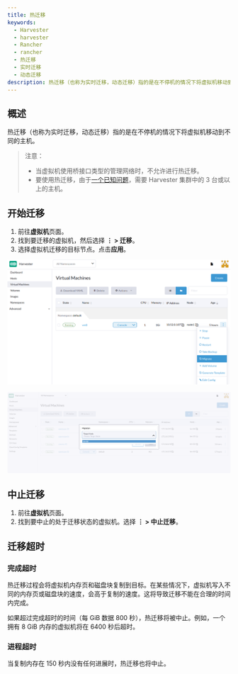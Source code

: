 ```yaml
---
title: 热迁移
keywords:
  - Harvester
  - harvester
  - Rancher
  - rancher
  - 热迁移
  - 实时迁移
  - 动态迁移
description: 热迁移（也称为实时迁移，动态迁移）指的是在不停机的情况下将虚拟机移动到不同的主机。
---
```


## 概述

热迁移（也称为实时迁移，动态迁移）指的是在不停机的情况下将虚拟机移动到不同的主机。

> 注意：
>
> - 当虚拟机使用桥接口类型的管理网络时，不允许进行热迁移。
> - 要使用热迁移，由于[一个已知问题](https://github.com/harvester/harvester/issues/798)，需要 Harvester 集群中的 3 台或以上的主机。

## 开始迁移

1. 前往**虚拟机**页面。
1. 找到要迁移的虚拟机，然后选择 **⋮ > 迁移**。
1. 选择虚拟机迁移的目标节点。点击**应用**。

![](../assets/migrate-action.png)

![](../assets/migrate.png)

## 中止迁移

1. 前往**虚拟机**页面。
1. 找到要中止的处于迁移状态的虚拟机。选择 **⋮ > 中止迁移**。

## 迁移超时

### 完成超时

热迁移过程会将虚拟机内存页和磁盘块复制到目标。在某些情况下，虚拟机写入不同的内存页或磁盘块的速度，会高于复制的速度。这将导致迁移不能在合理的时间内完成。

如果超过完成超时的时间（每 GiB 数据 800 秒），热迁移将被中止。例如，一个拥有 8 GiB 内存的虚拟机将在 6400 秒后超时。

### 进程超时

当复制内存在 150 秒内没有任何进展时，热迁移也将中止。
